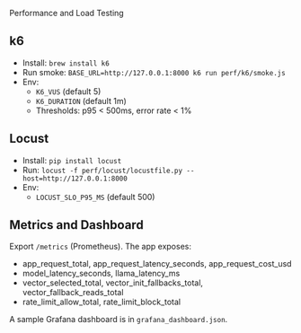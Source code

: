 Performance and Load Testing

## k6

- Install: `brew install k6`
- Run smoke: `BASE_URL=http://127.0.0.1:8000 k6 run perf/k6/smoke.js`
- Env:
  - `K6_VUS` (default 5)
  - `K6_DURATION` (default 1m)
  - Thresholds: p95 < 500ms, error rate < 1%

## Locust

- Install: `pip install locust`
- Run: `locust -f perf/locust/locustfile.py --host=http://127.0.0.1:8000`
- Env:
  - `LOCUST_SLO_P95_MS` (default 500)

## Metrics and Dashboard

Export `/metrics` (Prometheus). The app exposes:
- app_request_total, app_request_latency_seconds, app_request_cost_usd
- model_latency_seconds, llama_latency_ms
- vector_selected_total, vector_init_fallbacks_total, vector_fallback_reads_total
- rate_limit_allow_total, rate_limit_block_total

A sample Grafana dashboard is in `grafana_dashboard.json`.
